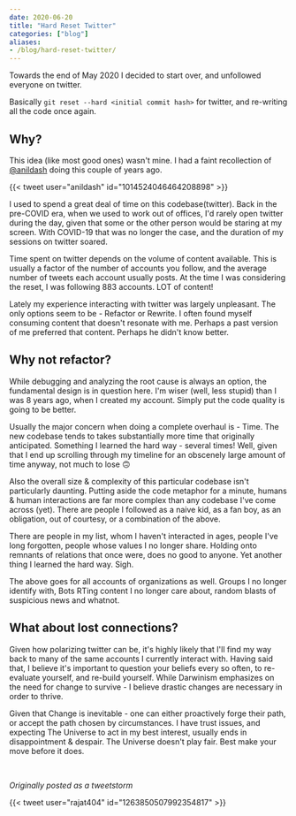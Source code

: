 ```yaml
---
date: 2020-06-20
title: "Hard Reset Twitter"
categories: ["blog"]
aliases:
- /blog/hard-reset-twitter/
---
```


Towards the end of May 2020 I decided to start over, and unfollowed everyone on twitter.

Basically `git reset --hard <initial commit hash>` for twitter, and re-writing all the code once again.

## Why?

This idea (like most good ones) wasn't mine. I had a faint recollection of [@anildash](http://twitter.com/anildash) doing this couple of years ago.

{{< tweet user="anildash" id="1014524046464208898" >}}

I used to spend a great deal of time on this codebase(twitter). Back in the pre-COVID era, when we used to work out of offices, I'd rarely open twitter during the day, given that some or the other person would be staring at my screen. With COVID-19 that was no longer the case, and the duration of my sessions on twitter soared.

Time spent on twitter depends on the volume of content available. This is usually a factor of the number of accounts you follow, and the average number of tweets each account usually posts. At the time I was considering the reset, I was following 883 accounts. LOT of content!

Lately my experience interacting with twitter was largely unpleasant. The only options seem to be - Refactor or Rewrite.
I often found myself consuming content that doesn't resonate with me. Perhaps a past version of me preferred that content. Perhaps he didn't know better.


## Why not refactor?

While debugging and analyzing the root cause is always an option, the fundamental design is in question here. I'm wiser (well, less stupid) than I was 8 years ago, when I created my account. Simply put the code quality is going to be better.

Usually the major concern when doing a complete overhaul is - Time. The new codebase tends to takes substantially more time that originally anticipated. Something I learned the hard way - several times! Well, given that I end up scrolling through my timeline for an obscenely large amount of time anyway, not much to lose 🙃

Also the overall size & complexity of this particular codebase isn't particularly daunting. Putting aside the code metaphor for a minute, humans & human interactions are far more complex than any codebase I've come across (yet). There are people I followed as a naive kid, as a fan boy, as an obligation, out of courtesy, or a combination of the above.

There are people in my list, whom I haven't interacted in ages, people I've long forgotten, people whose values I no longer share. Holding onto remnants of relations that once were, does no good to anyone. Yet another thing I learned the hard way. Sigh.

The above goes for all accounts of organizations as well. Groups I no longer identify with, Bots RTing content I no longer care about, random blasts of suspicious news and whatnot.

## What about lost connections?

Given how polarizing twitter can be, it's highly likely that I'll find my way back to many of the same accounts I currently interact with. Having said that, I believe it's important to question your beliefs every so often, to re-evaluate yourself, and re-build yourself. While Darwinism emphasizes on the need for change to survive - I believe drastic changes are necessary in order to thrive.

Given that Change is inevitable - one can either proactively forge their path, or accept the path chosen by circumstances. I have trust issues, and expecting The Universe to act in my best interest, usually ends in disappointment & despair. The Universe doesn't play fair. Best make your move before it does.

&nbsp;

_Originally posted as a tweetstorm_

{{< tweet user="rajat404" id="1263850507992354817" >}}
